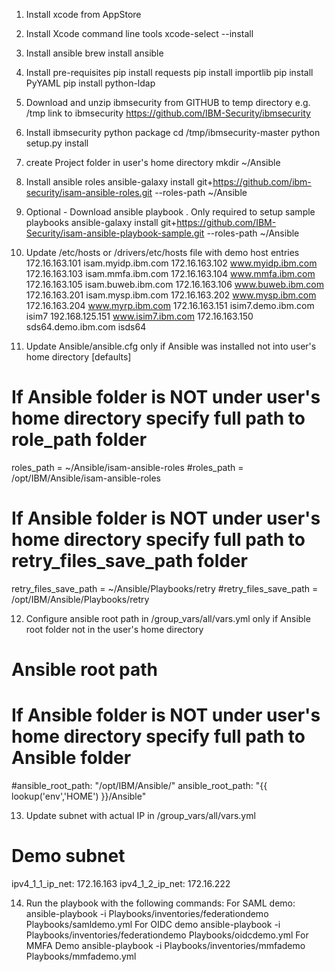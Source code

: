 1. Install xcode from AppStore

2. Install Xcode command line tools
xcode-select --install

3. Install ansible
brew install ansible

4. Install pre-requisites
pip install requests
pip install importlib
pip install PyYAML
pip install python-ldap

5. Download and unzip ibmsecurity from GITHUB to temp directory e.g. /tmp
link to ibmsecurity https://github.com/IBM-Security/ibmsecurity

6. Install ibmsecurity python package
cd /tmp/ibmsecurity-master
python setup.py install

7. create Project folder in user's home directory
mkdir ~/Ansible

8. Install ansible roles
ansible-galaxy install git+https://github.com/ibm-security/isam-ansible-roles.git --roles-path ~/Ansible

9. Optional - Download ansible playbook . Only required to setup sample playbooks
ansible-galaxy install git+https://github.com/IBM-Security/isam-ansible-playbook-sample.git --roles-path ~/Ansible

10. Update /etc/hosts or <System32>/drivers/etc/hosts file with demo host entries
172.16.163.101  isam.myidp.ibm.com
172.16.163.102  www.myidp.ibm.com
172.16.163.103  isam.mmfa.ibm.com
172.16.163.104  www.mmfa.ibm.com
172.16.163.105  isam.buweb.ibm.com
172.16.163.106  www.buweb.ibm.com
172.16.163.201  isam.mysp.ibm.com
172.16.163.202  www.mysp.ibm.com
172.16.163.204  www.myrp.ibm.com
172.16.163.151  isim7.demo.ibm.com isim7
192.168.125.151  www.isim7.ibm.com
172.16.163.150  sds64.demo.ibm.com isds64


11. Update Ansible/ansible.cfg only if Ansible was installed not into user's home directory
[defaults]
# If Ansible folder is NOT under user's home directory specify full path to role_path folder
roles_path				= ~/Ansible/isam-ansible-roles
#roles_path				= /opt/IBM/Ansible/isam-ansible-roles
# If Ansible folder is NOT under user's home directory specify full path to retry_files_save_path folder
retry_files_save_path 	= ~/Ansible/Playbooks/retry
#retry_files_save_path 	= /opt/IBM/Ansible/Playbooks/retry

12. Configure ansible root path in <environment>/group_vars/all/vars.yml only if Ansible root folder not in the user's home directory
# Ansible root path
# If Ansible folder is NOT under user's home directory specify full path to Ansible folder
#ansible_root_path: "/opt/IBM/Ansible/"
ansible_root_path: "{{ lookup('env','HOME') }}/Ansible"

13. Update subnet with actual IP in <environment>/group_vars/all/vars.yml
# Demo subnet 
ipv4_1_1_ip_net: 172.16.163
ipv4_1_2_ip_net: 172.16.222

14. Run the playbook with the following commands:
For SAML demo:
ansible-playbook -i Playbooks/inventories/federationdemo Playbooks/samldemo.yml
For OIDC demo
ansible-playbook -i Playbooks/inventories/federationdemo Playbooks/oidcdemo.yml
For MMFA Demo
ansible-playbook -i Playbooks/inventories/mmfademo Playbooks/mmfademo.yml